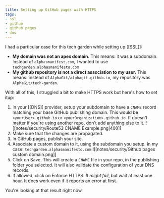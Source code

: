 ```yaml
---
title: Setting up GitHub pages with HTTPS
tags:
- ssl
- github
- github pages
- dns
---
```


I had a particular case for this tech garden while setting up [[SSL]]:

- **My domain was not an apex domain.** This means: it was a subdomain. Instead of `alphasmanifest.com`,  I wanted to use `techgarden.alphasmanifesto.com`
- **My github repository is not a direct association to my user.** This means: instead of `AlphaGit/alphagit.github.io`, my repository was `AlphaGit/tech-garden`.

With all of this, I struggled a bit to make HTTPS work but here's how to set itup:

1. In your [[DNS]] provider, setup your subdomain to have a `CNAME` record matching your base GitHub publishing domain. This would be `<yourUser>.github.io` or `<yourOrganization>.github.io`. It doesn't matter if you're using another repo, don't add anything else to it.
   ![[notes/security/Route53 CNAME Example.png|400]]
2. Make sure that the changes are propagated.
3. In GitHub pages, publish your site.
4. Associate a custom domain to it, using the subdomain you setup. In my case: `techgarden.alphasmanifesto.com`
   ![[notes/security/Github pages custom domain.png]]
5. Click on Save. This will create a `CNAME` file in your repo, in the publishing folder you selected. It will also validate the configuration of your DNS records.
6. If allowed, click on Enforce HTTPS. *It might fail*, but wait at least one hour. It does work even if it reports an error at first.

You're looking at that result right now.
